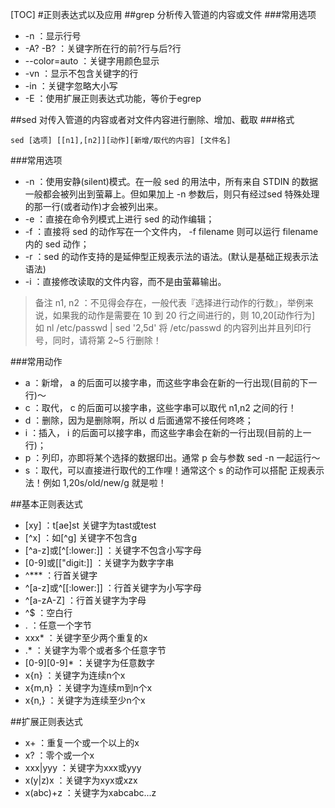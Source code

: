 [TOC]
#正则表达式以及应用
##grep
分析传入管道的内容或文件
###常用选项
- -n            ：显示行号
- -A? -B?       ：关键字所在行的前?行与后?行
- --color=auto  ：关键字用颜色显示
- -vn           ：显示不包含关键字的行
- -in           ：关键字忽略大小写
- -E            ：使用扩展正则表达式功能，等价于egrep


##sed
对传入管道的内容或者对文件内容进行删除、增加、截取
###格式
```
sed [选项] [[n1],[n2]][动作][新增/取代的内容] [文件名]
```
###常用选项
- -n  ：使用安静(silent)模式。在一般 sed 的用法中，所有来自 STDIN 的数据一般都会被列出到萤幕上。但如果加上 -n 参数后，则只有经过sed 特殊处理的那一行(或者动作)才会被列出来。
- -e  ：直接在命令列模式上进行 sed 的动作编辑；
- -f  ：直接将 sed 的动作写在一个文件内， -f filename 则可以运行 filename 内的 sed 动作；
- -r  ：sed 的动作支持的是延伸型正规表示法的语法。(默认是基础正规表示法语法)
- -i  ：直接修改读取的文件内容，而不是由萤幕输出。

>备注 n1, n2 ：不见得会存在，一般代表『选择进行动作的行数』，举例来说，如果我的动作是需要在 10 到 20 行之间进行的，则 10,20[动作行为] 如 nl /etc/passwd | sed '2,5d' 将 /etc/passwd 的内容列出并且列印行号，同时，请将第 2~5 行删除！

###常用动作
- a   ：新增， a 的后面可以接字串，而这些字串会在新的一行出现(目前的下一行)～
- c   ：取代， c 的后面可以接字串，这些字串可以取代 n1,n2 之间的行！
- d   ：删除，因为是删除啊，所以 d 后面通常不接任何咚咚；
- i   ：插入， i 的后面可以接字串，而这些字串会在新的一行出现(目前的上一行)；
- p   ：列印，亦即将某个选择的数据印出。通常 p 会与参数 sed -n 一起运行～
- s   ：取代，可以直接进行取代的工作哩！通常这个 s 的动作可以搭配
      正规表示法！例如 1,20s/old/new/g 就是啦！

##基本正则表达式
- [xy]                      ：t[ae]st 关键字为tast或test
- [^x]                      ：如[^g] 关键字不包含g
- [^a-z]或[^[:lower:]]      ：关键字不包含小写字母
- [0-9]或[["digit:]]        ：关键字为数字字串
- ^***                      ：行首关键字
- ^[a-z]或^[[:lower:]]      ：行首关键字为小写字母
- ^[a-zA-Z]                 ：行首关键字为字母
- ^$                        ：空白行
- .                         ：任意一个字节
- xxx*                      ：关键字至少两个重复的x
- .*                        ：关键字为零个或者多个任意字节
- [0-9][0-9]*               ：关键字为任意数字
- x\{n\}                    ：关键字为连续n个x
- x\{m,n\}                  ：关键字为连续m到n个x
- x\{n,\}                   ：关键字为连续至少n个x

##扩展正则表达式
- x+                        ：重复一个或一个以上的x
- x?                        ：零个或一个x
- xxx|yyy                   ：关键字为xxx或yyy
- x(y|z)x                   ：关键字为xyx或xzx
- x(abc)+z                  ：关键字为xabcabc...z
